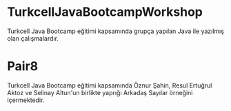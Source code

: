 # TurkcellJavaBootcampWorkshop
Turkcell Java Bootcamp eğitimi kapsamında grupça yapılan Java ile yazılmış olan çalışmalardır.

# Pair8
Turkcell Java Bootcamp eğitimi kapsamında Öznur Şahin, Resul Ertuğrul Aktoz ve Selinay Altun'un birlikte yaprığı Arkadaş Sayılar örneğini içermektedir.
